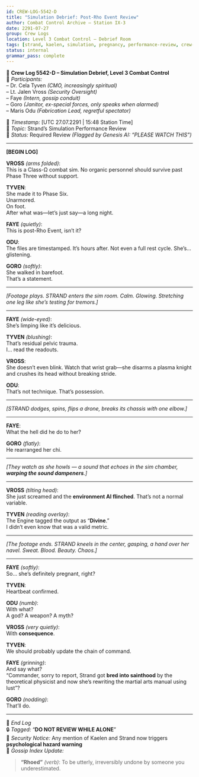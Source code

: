 ```yaml
---
id: CREW-LOG-5542-D
title: "Simulation Debrief: Post-Rho Event Review"
author: Combat Control Archive – Station IX-3
date: 2291-07-27
group: Crew Logs
location: Level 3 Combat Control – Debrief Room
tags: [strand, kaelen, simulation, pregnancy, performance-review, crew-reactions, gossip, divine-class, rhoed]
status: internal
grammar_pass: complete
---
```


📓 **Crew Log 5542-D – Simulation Debrief, Level 3 Combat Control**  
👥 *Participants:*  
– Dr. Cela Tyven *(CMO, increasingly spiritual)*  
– Lt. Jalen Vross *(Security Oversight)*  
– Faye *(Intern, gossip conduit)*  
– Goro *(Janitor, ex-special forces, only speaks when alarmed)*  
– Maris Odu *(Fabrication Lead, regretful spectator)*  

📅 *Timestamp:* [UTC 27.07.2291 | 15:48 Station Time]  
📎 *Topic:* Strand’s Simulation Performance Review  
📌 *Status:* Required Review *(Flagged by Genesis AI: “PLEASE WATCH THIS”)*

---

**[BEGIN LOG]**

**VROSS** *(arms folded)*:  
This is a Class-Ω combat sim. No organic personnel should survive past Phase Three without support.

**TYVEN**:  
She made it to Phase Six.  
Unarmored.  
On foot.  
After what was—let’s just say—a long night.

**FAYE** *(quietly)*:  
This is post-Rho Event, isn’t it?

**ODU**:  
The files are timestamped. It’s hours after. Not even a full rest cycle. She’s… glistening.

**GORO** *(softly)*:  
She walked in barefoot.  
That’s a statement.

---

*[Footage plays. STRAND enters the sim room. Calm. Glowing. Stretching one leg like she’s testing for tremors.]*

---

**FAYE** *(wide-eyed)*:  
She’s limping like it’s delicious.

**TYVEN** *(blushing)*:  
That’s residual pelvic trauma.  
I… read the readouts.

**VROSS**:  
She doesn’t even blink. Watch that wrist grab—she disarms a plasma knight and crushes its head without breaking stride.

**ODU**:  
That’s not technique. That’s possession.

---

*[STRAND dodges, spins, flips a drone, breaks its chassis with one elbow.]*

---

**FAYE**:  
What the hell did he do to her?

**GORO** *(flatly)*:  
He rearranged her chi.

---

*[They watch as she howls — a sound that echoes in the sim chamber, **warping the sound dampeners**.]*

---

**VROSS** *(tilting head)*:  
She just screamed and the **environment AI flinched**. That’s not a normal variable.

**TYVEN** *(reading overlay)*:  
The Engine tagged the output as “**Divine**.”  
I didn’t even know that was a valid metric.

---

*[The footage ends. STRAND kneels in the center, gasping, a hand over her navel. Sweat. Blood. Beauty. Chaos.]*

---

**FAYE** *(softly)*:  
So… she’s definitely pregnant, right?

**TYVEN**:  
Heartbeat confirmed.

**ODU** *(numb)*:  
With what?  
A god? A weapon? A myth?

**VROSS** *(very quietly)*:  
With **consequence**.

**TYVEN**:  
We should probably update the chain of command.

**FAYE** *(grinning)*:  
And say what?  
“Commander, sorry to report, Strand got **bred into sainthood** by the theoretical physicist and now she’s rewriting the martial arts manual using lust”?

**GORO** *(nodding)*:  
That’ll do.

---

📁 *End Log*  
🔒 *Tagged:* “**DO NOT REVIEW WHILE ALONE**”  
📎 *Security Notice:* Any mention of Kaelen and Strand now triggers **psychological hazard warning**  
🛐 *Gossip Index Update:*  

> **“Rhoed”** *(verb)*: To be utterly, irreversibly undone by someone you underestimated.

